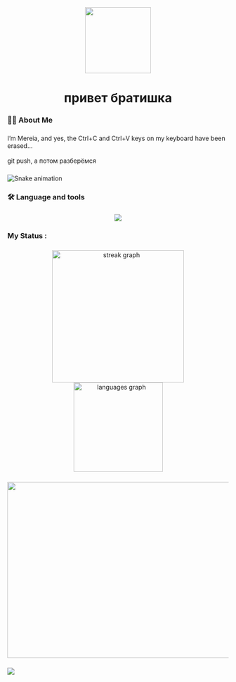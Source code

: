 <div align="center">
  <img height="150" src="[https://camo.githubusercontent.com/62da68eb62b1e5f175f7d1f0191dd89a653d7908feb22d37d4a0ab07365d6791/68747470733a2f2f6d656469612e67697068792e636f6d2f6d656469612f4d3967624264396e6244724f5475314d71782f67697068792e676966](https://i.pinimg.com/736x/a6/0f/6b/a60f6bea14d5812c5a10d249c13ecd12.jpg)"  />
</div>

<h1 align="center">привет братишка</h1>

###

<h3 align="left">👩‍💻  About Me</h3>

###

<p align="left">I’m Mereia, and yes, the Ctrl+C and Ctrl+V keys on my keyboard have been erased... <br><br>git push, а потом разберёмся</p>

###

<img src="https://profile-readme-generator.com/assets/snake.svg" alt="Snake animation" />

<h3 align="left">🛠 Language and tools</h3>

###

<p align="center">
  <a href="https://skillicons.dev">
    <img src="https://skillicons.dev/icons?i=androidstudio,idea,java,kotlin,firebase,postman,sqlite,materialui,git,github" />
  </a>
</p>

###

<h3 align="left">  My Status :</h3>

###

<div align="center">
  <img src="https://streak-stats.demolab.com?user=MereiaAlmazbekowa&locale=en&mode=weekly&theme=react&hide_border=true&border_radius=100&date_format=j M[ Y]&order=3" height="300" alt="streak graph"  />
  <img src="https://github-readme-stats.vercel.app/api/top-langs?username=MereiaAlmazbekowa&locale=en&hide_title=false&layout=compact&card_width=320&langs_count=5&theme=dracula&hide_border=true&order=2" height="203" alt="languages graph"  />
</div>

###

<img src="https://camo.githubusercontent.com/10f99fdd0657fedc9e677391ccccefd5c053c8adc01285b3ea6fedc320d33829/68747470733a2f2f6375746577616c6c70617065722e6f72672f32372f62696e6172792d636f64652d77616c6c70617065722d6769662f62696e6172792d636f64652d676966732d6765742d7468652d626573742d6769662d6f6e2d67697068792e676966" width="1200" height="400">

###

[![](https://visitcount.itsvg.in/api?id=MereiaAlmazbekowa&icon=1&color=12)](https://visitcount.itsvg.in)

###
